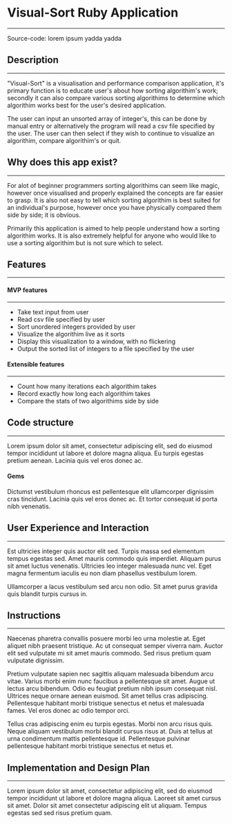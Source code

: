 # Visual-Sort Ruby Application
***
Source-code: lorem ipsum yadda yadda

## Description
***
"Visual-Sort" is a visualisation and performance comparison application, it's primary function is to educate user's about how sorting algorithim's work; secondly it can also compare various sorting algorithims to determine which algorithim works best for the user's desired application.

The user can input an unsorted array of integer's, this can be done by manual entry or alternatively the program will read a csv file specified by the user. The user can then select if they wish to continue to visualize an algorithim, compare algorithim's or quit.

## Why does this app exist?
***
For alot of beginner programmers sorting algorithims can seem like magic, however once visualised and properly explained the concepts are far easier to grasp. It is also not easy to tell which sorting algorithim is best suited for an individual's purpose, however once you have physically compared them side by side; it is obvious. 

Primarily this application is aimed to help people understand how a sorting algorithim works. It is also extremely helpful for anyone who would like to use a sorting algorithim but is not sure which to select.


## Features
***

#### MVP features
***
+ Take text input from user
+ Read csv file specified by user
+ Sort unordered integers provided by user
+ Visualize the algorithim live as it sorts
+ Display this visualization to a window, with no flickering 
+ Output the sorted list of integers to a file specified by the user

#### Extensible features
***
+ Count how many iterations each algorithim takes
+ Record exactly how long each algorithim takes
+ Compare the stats of two algorithims side by side


## Code structure
***
Lorem ipsum dolor sit amet, consectetur adipiscing elit, sed do eiusmod tempor incididunt ut labore et dolore magna aliqua. Eu turpis egestas pretium aenean. Lacinia quis vel eros donec ac. 

#### Gems

Dictumst vestibulum rhoncus est pellentesque elit ullamcorper dignissim cras tincidunt. Lacinia quis vel eros donec ac. Et tortor consequat id porta nibh venenatis.

## User Experience and Interaction
***
Est ultricies integer quis auctor elit sed. Turpis massa sed elementum tempus egestas sed. Amet mauris commodo quis imperdiet. Aliquam purus sit amet luctus venenatis. Ultricies leo integer malesuada nunc vel. Eget magna fermentum iaculis eu non diam phasellus vestibulum lorem.

Ullamcorper a lacus vestibulum sed arcu non odio. Sit amet purus gravida quis blandit turpis cursus in.

## Instructions
***
Naecenas pharetra convallis posuere morbi leo urna molestie at. Eget aliquet nibh praesent tristique. Ac ut consequat semper viverra nam. Auctor elit sed vulputate mi sit amet mauris commodo. Sed risus pretium quam vulputate dignissim. 

Pretium vulputate sapien nec sagittis aliquam malesuada bibendum arcu vitae. Varius morbi enim nunc faucibus a pellentesque sit amet. Augue ut lectus arcu bibendum. Odio eu feugiat pretium nibh ipsum consequat nisl. Ultrices neque ornare aenean euismod. Sit amet tellus cras adipiscing. Pellentesque habitant morbi tristique senectus et netus et malesuada fames. Vel eros donec ac odio tempor orci. 

Tellus cras adipiscing enim eu turpis egestas. Morbi non arcu risus quis. Neque aliquam vestibulum morbi blandit cursus risus at. Duis at tellus at urna condimentum mattis pellentesque id. Pellentesque pulvinar pellentesque habitant morbi tristique senectus et netus et.


## Implementation and Design Plan
***
Lorem ipsum dolor sit amet, consectetur adipiscing elit, sed do eiusmod tempor incididunt ut labore et dolore magna aliqua. Laoreet sit amet cursus sit amet. Dolor sit amet consectetur adipiscing elit ut aliquam. Tempus egestas sed sed risus pretium quam.



